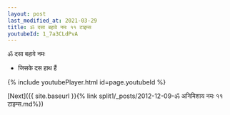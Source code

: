 ```yaml
---
layout: post
last_modified_at: 2021-03-29
title: ॐ दसा बहावे नमः ११ टाइम्स
youtubeId: 1_7a3CLdPvA
---
```

 
 
 ॐ दसा बहावे नमः  
 
 -  जिसके दस हाथ हैं 
 
  
 
  
 
 
 
 
 
 


{% include youtubePlayer.html id=page.youtubeId %}
 
[Next]({{ site.baseurl }}{% link  split1/_posts/2012-12-09-ॐ अनिमिशाय नमः ११ टाइम्स.md%})
 
